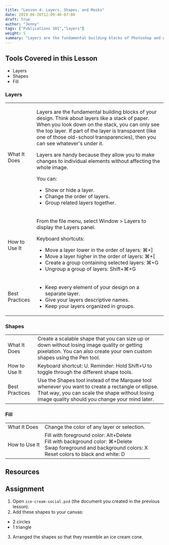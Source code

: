 ```yaml
---
title: "Lesson 4: Layers, Shapes, and Masks"
date: 2019-06-26T12:09:46-07:00
draft: true
author: "Jenny"
tags: ["Publications 101","layers"]
weight: 5
summary: "Layers are the fundamental building blocks of Photoshop and what make it such a powerful program."
---
```


## Tools Covered in this Lesson

* Layers
* Shapes
* Fill

### Layers

<table>
	<tr>
		<td class="horiz-th">What It Does</td>
		<td>
			<p>Layers are the fundamental building blocks of your design. Think about layers like a stack of paper. When you look down on the stack, you can only see the top layer. If part of the layer is transparent (like one of those old-school transparencies), then you can see whatever's under it.</p>
			<p>Layers are handy because they allow you to make changes to individual elements without affecting the whole image.</p>
			<p>You can:</p>
			<ul>
				<li>Show or hide a layer.</li>
				<li>Change the order of layers.</li>
				<li>Group related layers together.</li>
			</ul>
		</td>
	</tr>
	<tr>
		<td class="horiz-th">How to Use It</td>
		<td>
			<p>From the file menu, select <span class="menu-cascade">Window > Layers</span> to display the <span class="tool">Layers</span> panel.</p>
			<p>Keyboard shortcuts:</p>
			<ul>
				<li>Move a layer lower in the order of layers: <span class="shortcut">⌘+]</span></li>
				<li>Move a layer higher in the order of layers: <span class="shortcut">⌘+[</span></li>
				<li>Create a group containing selected layers: <span class="shortcut">⌘+G</span></li>
				<li>Ungroup a group of layers: <span class="shortcut">Shift+⌘+G</span></li>
			</ul>
		</td>
	</tr>
	<tr>
		<td class="horiz-th">Best Practices</td>
		<td><ul>
				<li>Keep every element of your design on a separate layer.</li>
				<li>Give your layers descriptive names.</li>
				<li>Keep your layers organized in groups.</li>
			</ul>
		</td>
	</tr>
</table>

### Shapes

<table>
	<tr>
		<td class="horiz-th">What It Does</td>
		<td>Create a scalable shape that you can size up or down without losing image quality or getting pixelation. You can also create your own custom shapes using the <span class="tool">Pen</span> tool.</td>
	</tr>
	<tr>
		<td class="horiz-th">How to Use It</td>
		<td>Keyboard shortcut: <span class="shortcut">U</span>. Reminder: Hold <span class="shortcut">Shift+U</span> to toggle through the different shape tools.</td>
	</tr>
	<tr>
		<td class="horiz-th">Best Practices</td>
		<td>Use the <span class="tool">Shapes</span> tool instead of the <span class="tool">Marquee</span> tool whenever you want to create a rectangle or ellipse. That way, you can scale the shape without losing image quality should you change your mind later.</td>
	</tr>
</table>

### Fill

<table>
	<tr>
		<td class="horiz-th">What It Does</td>
		<td>Change the color of any layer or selection.</td>
	</tr>
	<tr>
		<td class="horiz-th">How to Use It</td>
		<td>Fill with foreground color: <span class="shortcut">Alt+Delete</span><br/>
			Fill with background color: <span class="shortcut">⌘+Delete</span><br/>
			Swap foreground and background colors: <span class="shortcut">X</span><br/>
			Reset colors to black and white: <span class="shortcut">D</span>
		</td>
	</tr>
</table>

## Resources

## Assignment

1. Open `ice-cream-social.psd` (the document you created in the previous lesson).
2. Add these shapes to your canvas:
 * 2 circles
 * 1 triangle
3. Arranged the shapes so that they resemble an ice cream cone.